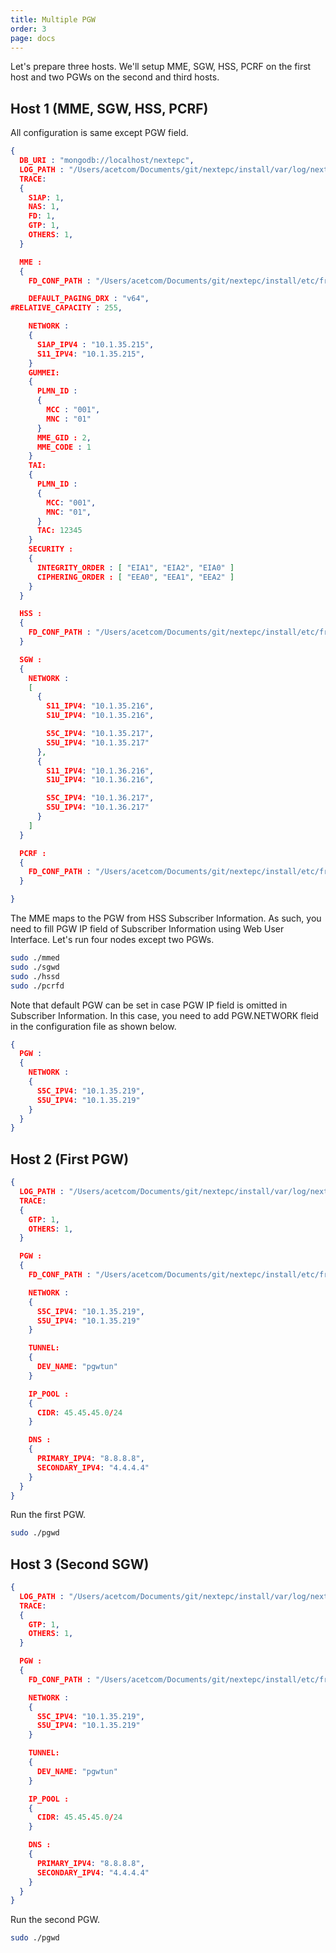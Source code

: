 ```yaml
---
title: Multiple PGW
order: 3
page: docs
---
```



Let's prepare three hosts. We'll setup MME, SGW, HSS, PCRF on the first host and two PGWs on the second and third hosts.

## Host 1 (MME, SGW, HSS, PCRF)

All configuration is same except PGW field.

```json
{
  DB_URI : "mongodb://localhost/nextepc",
  LOG_PATH : "/Users/acetcom/Documents/git/nextepc/install/var/log/nextepc.log",
  TRACE:
  {
    S1AP: 1,
    NAS: 1,
    FD: 1,
    GTP: 1,
    OTHERS: 1,
  }

  MME :
  {
    FD_CONF_PATH : "/Users/acetcom/Documents/git/nextepc/install/etc/freeDiameter/mme.conf",

    DEFAULT_PAGING_DRX : "v64",
#RELATIVE_CAPACITY : 255,

    NETWORK :
    {
      S1AP_IPV4 : "10.1.35.215",
      S11_IPV4: "10.1.35.215",
    }
    GUMMEI:
    {
      PLMN_ID : 
      {
        MCC : "001",
        MNC : "01"
      }
      MME_GID : 2,
      MME_CODE : 1
    }
    TAI:
    {
      PLMN_ID :
      {
        MCC: "001",
        MNC: "01",
      }
      TAC: 12345
    }
    SECURITY :
    {
      INTEGRITY_ORDER : [ "EIA1", "EIA2", "EIA0" ]
      CIPHERING_ORDER : [ "EEA0", "EEA1", "EEA2" ]
    }
  }

  HSS :
  {
    FD_CONF_PATH : "/Users/acetcom/Documents/git/nextepc/install/etc/freeDiameter/hss.conf",
  }

  SGW :
  {
    NETWORK :
    [
      {
        S11_IPV4: "10.1.35.216",
        S1U_IPV4: "10.1.35.216",

        S5C_IPV4: "10.1.35.217",
        S5U_IPV4: "10.1.35.217"
      },
      {
        S11_IPV4: "10.1.36.216",
        S1U_IPV4: "10.1.36.216",

        S5C_IPV4: "10.1.36.217",
        S5U_IPV4: "10.1.36.217"
      }
    ]
  }

  PCRF :
  {
    FD_CONF_PATH : "/Users/acetcom/Documents/git/nextepc/install/etc/freeDiameter/pcrf.conf",
  }

}
```

The MME maps to the PGW from HSS Subscriber Information. As such, you need to fill PGW IP field of Subscriber Information using Web User Interface.  Let's run four nodes except two PGWs.

```bash
sudo ./mmed
sudo ./sgwd
sudo ./hssd
sudo ./pcrfd
```

Note that default PGW can be set in case PGW IP field is omitted in Subscriber Information. In this case, you need to add PGW.NETWORK fleid in the configuration file as shown below.

```json
{
  PGW :
  {
    NETWORK :
    {
      S5C_IPV4: "10.1.35.219",
      S5U_IPV4: "10.1.35.219"
    }
  }
}
```

## Host 2 (First PGW)

```json
{
  LOG_PATH : "/Users/acetcom/Documents/git/nextepc/install/var/log/nextepc.log",
  TRACE:
  {
    GTP: 1,
    OTHERS: 1,
  }

  PGW :
  {
    FD_CONF_PATH : "/Users/acetcom/Documents/git/nextepc/install/etc/freeDiameter/pgw.conf",

    NETWORK :
    {
      S5C_IPV4: "10.1.35.219",
      S5U_IPV4: "10.1.35.219"
    }

    TUNNEL: 
    {
      DEV_NAME: "pgwtun"
    }

    IP_POOL :
    {
      CIDR: 45.45.45.0/24
    }

    DNS :
    {
      PRIMARY_IPV4: "8.8.8.8",
      SECONDARY_IPV4: "4.4.4.4"
    }
  }
}
```

Run the first PGW.

```bash
sudo ./pgwd
```

## Host 3 (Second SGW)

```json
{
  LOG_PATH : "/Users/acetcom/Documents/git/nextepc/install/var/log/nextepc.log",
  TRACE:
  {
    GTP: 1,
    OTHERS: 1,
  }

  PGW :
  {
    FD_CONF_PATH : "/Users/acetcom/Documents/git/nextepc/install/etc/freeDiameter/pgw.conf",

    NETWORK :
    {
      S5C_IPV4: "10.1.35.219",
      S5U_IPV4: "10.1.35.219"
    }

    TUNNEL: 
    {
      DEV_NAME: "pgwtun"
    }

    IP_POOL :
    {
      CIDR: 45.45.45.0/24
    }

    DNS :
    {
      PRIMARY_IPV4: "8.8.8.8",
      SECONDARY_IPV4: "4.4.4.4"
    }
  }
}
```

Run the second PGW.

```bash
sudo ./pgwd
```

